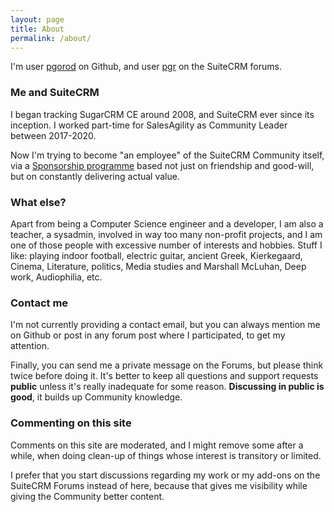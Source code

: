 ```yaml
---
layout: page
title: About
permalink: /about/
---
```


I'm user [pgorod](https://github.com/pgorod) on Github, and user [pgr](https://suitecrm.com/forum/profile/6776-pgr) on the SuiteCRM forums.

### Me and SuiteCRM

I began tracking SugarCRM CE around 2008, and SuiteCRM ever since its inception. I worked part-time 
for SalesAgility as Community Leader between 2017-2020.

Now I'm trying to become "an employee" of the SuiteCRM Community itself, via a 
[Sponsorship programme](https://github.com/sponsors/pgorod)
based not just on friendship and good-will, but on constantly delivering actual value.

### What else?

Apart from being a Computer Science engineer and a developer, I am also a teacher, a sysadmin, 
involved in way too many non-profit projects, and I am one of those people 
with excessive number of interests and hobbies. Stuff I like: playing indoor football, electric guitar,
ancient Greek, Kierkegaard, Cinema, Literature, politics, Media studies and Marshall McLuhan, 
Deep work, Audiophilia, etc.

### Contact me

I'm not currently providing a contact email, but you can always mention me on Github 
or post in any forum post where I participated, to get my attention.

Finally, you can send me a private message on the Forums, but please think twice before doing it.
It's better to keep all questions and support requests **public** unless it's really inadequate 
for some reason. **Discussing in public is good**, it builds up Community knowledge.

### Commenting on this site

Comments on this site are moderated, and I might remove some after a while, when doing 
clean-up of things whose interest is transitory or limited. 

I prefer that you start discussions regarding my work or my add-ons on the SuiteCRM Forums 
instead of here, because that gives me visibility while giving the Community better content. 
